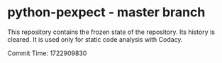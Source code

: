 # python-pexpect - master branch

This repository contains the frozen state of the repository.
Its history is cleared. It is used only for static code
analysis with Codacy.

Commit Time: 1722909830